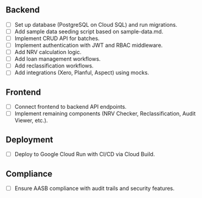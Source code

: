 ## Backend
- [ ] Set up database (PostgreSQL on Cloud SQL) and run migrations.
- [ ] Add sample data seeding script based on sample-data.md.
- [ ] Implement CRUD API for batches.
- [ ] Implement authentication with JWT and RBAC middleware.
- [ ] Add NRV calculation logic.
- [ ] Add loan management workflows.
- [ ] Add reclassification workflows.
- [ ] Add integrations (Xero, Planful, Aspect) using mocks.

## Frontend
- [ ] Connect frontend to backend API endpoints.
- [ ] Implement remaining components (NRV Checker, Reclassification, Audit Viewer, etc.).

## Deployment
- [ ] Deploy to Google Cloud Run with CI/CD via Cloud Build.

## Compliance
- [ ] Ensure AASB compliance with audit trails and security features.
